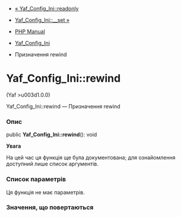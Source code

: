 - [« Yaf_Config_Ini::readonly](yaf-config-ini.readonly.md)
- [Yaf_Config_Ini::\_\_set »](yaf-config-ini.set.md)

- [PHP Manual](index.md)
- [Yaf_Config_Ini](class.yaf-config-ini.md)
- Призначення rewind

# Yaf_Config_Ini::rewind

(Yaf \>u003d1.0.0)

Yaf_Config_Ini::rewind — Призначення rewind

### Опис

public **Yaf_Config_Ini::rewind**(): void

**Увага**

На цей час ця функція ще була документована; для
ознайомлення доступний лише список аргументів.

### Список параметрів

Ця функція не має параметрів.

### Значення, що повертаються
